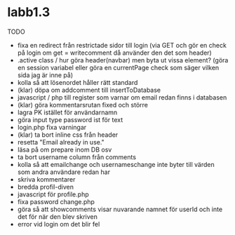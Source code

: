 # labb1.3

TODO

* fixa en redirect från restrictade sidor till login
(via GET och gör en check på login om get = writecomment då använder den det som header)
* .active class / hur göra header(navbar) men byta ut vissa element?
(göra en session variabel eller göra en currentPage check som säger vilken sida jag är inne på)
* kolla så att lösenordet håller rätt standard
* (klar) döpa om addcomment till insertToDatabase
* javascript / php till register som varnar om email redan finns i databasen
* (klar) göra kommentarsrutan fixed och större
* lagra PK istället för användarnamn
* göra input type password ist för text
* login.php fixa varningar
* (klar) ta bort inline css från header
* resetta "Email already in use."
* läsa på om prepare inom DB osv
* ta bort username column från comments
* kolla så att emailchange och usernameschange inte byter till värden som andra användare redan har
* skriva kommentarer
* bredda profil-diven
* javascript för profile.php
* fixa password change.php
* göra så att showcomments visar nuvarande namnet för userId och inte det för när den blev skriven
* error vid login om det blir fel